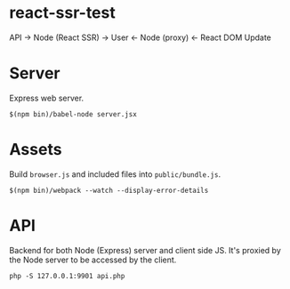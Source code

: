 # react-ssr-test

API -> Node (React SSR) -> User
    <- Node (proxy)     <- React DOM Update

# Server

Express web server.

```
$(npm bin)/babel-node server.jsx
```

# Assets

Build `browser.js` and included files into `public/bundle.js`.

```
$(npm bin)/webpack --watch --display-error-details
```

# API

Backend for both Node (Express) server and client side JS. It's proxied by the Node server to be accessed by the client.

```
php -S 127.0.0.1:9901 api.php
```

